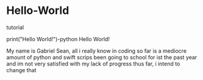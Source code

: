# Hello-World
tutorial 

print("Hello World!")-python 
 Hello World!
 
 My name is Gabriel Sean, all i really know in coding so far is a  mediocre amount of python and swift scrips
   been going to school for ist the past year and im not very satisfied with my lack of progress thus far, i intend to change that 
   
   
